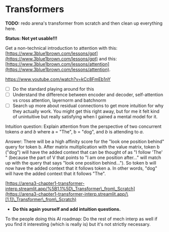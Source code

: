# Transformers

**TODO:** redo arena's transformer from scratch and then clean up everything here.

**Status: Not yet usable!!!**

Get a non-technical introduction to attention with this: [https://www.3blue1brown.com/lessons/gpt](https://www.3blue1brown.com/lessons/gpt) and this: [https://www.3blue1brown.com/lessons/attention](https://www.3blue1brown.com/lessons/attention). &#x20;

https://www.youtube.com/watch?v=kCc8FmEb1nY

* [ ] Do the standard playing around for this
* [ ] Understand the difference between encoder and decoder, self-attention vs cross attention, layernorm and batchnorm
* [ ] Search up more about residual connections to get more intuition for why they actually work. You might get this right away, but for me it felt kind of unintuitive but really satisfying when I gained a mental model for it.

Intuition question: Explain attention from the perspective of two concurrent tokens _a_ and _b_ where a = "The", b = "dog", and _b_ is attending to _a_.

Answer: There will be a high affinity score for the "look one position behind" query for token b. After matrix multiplication with the value matrix, token b ("dog") will have the added context that can be thought of as "I follow 'The' " (because the part of V that points to "I am one position after..." will match up with the query that says "look one position behind..."). So token b will now have the added context that it follows token a. In other words, "dog" will have the added context that it follows "The".

[https://arena3-chapter1-transformer-interp.streamlit.app/%5B1.1%5D\_Transformer\_from\_Scratch](https://arena3-chapter1-transformer-interp.streamlit.app/\[1.1]\_Transformer\_from\_Scratch)

* **Do this again yourself and add intuition questions.**&#x20;

To the people doing this AI roadmap: Do the rest of mech interp as well if you find it interesting (which is really is) but it's not strictly necessary.&#x20;

